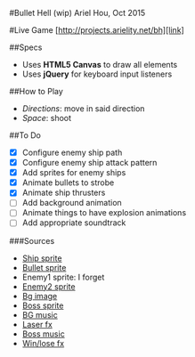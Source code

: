 #Bullet Hell (wip)
Ariel Hou, Oct 2015

#Live Game
[http://projects.arielity.net/bh][link]

[link]: http://projects.arielity.net/bh

##Specs
* Uses **HTML5 Canvas** to draw all elements
* Uses **jQuery** for keyboard input listeners

##How to Play
* *Directions*: move in said direction
* *Space*: shoot

##To Do
- [x] Configure enemy ship path
- [x] Configure enemy ship attack pattern
- [x] Add sprites for enemy ships
- [x] Animate bullets to strobe
- [x] Animate ship thrusters
- [ ] Add background animation
- [ ] Animate things to have explosion animations
- [ ] Add appropriate soundtrack

###Sources
* [Ship sprite][link2]
* [Bullet sprite][link3]
* Enemy1 sprite: I forget
* [Enemy2 sprite][link4]
* [Bg image][link5]
* [Boss sprite][link6]
* [BG music][link7]
* [Laser fx][link8]
* [Boss music][link9]
* [Win/lose fx][link10]

[link2]: http://opengameart.org/content/spaceship-fighter-ipod1
[link3]: http://opengameart.org/content/bullet-collection-1-m484
[link4]: http://shmuproom.deviantart.com/art/Four-Spaceship-172821952
[link5]: http://eggnored.tumblr.com/stars
[link6]: http://artscum.files.wordpress.com/2010/11/onslaught_sprite.jpg
[link7]: http://opengameart.org/content/space-philately-seamless-loop
[link8]: http://opengameart.org/content/laser-fire
[link9]: http://opengameart.org/content/fast-fight-battle-music
[link10]: http://opengameart.org/content/oldschool-win-and-die-jump-and-run-sounds

